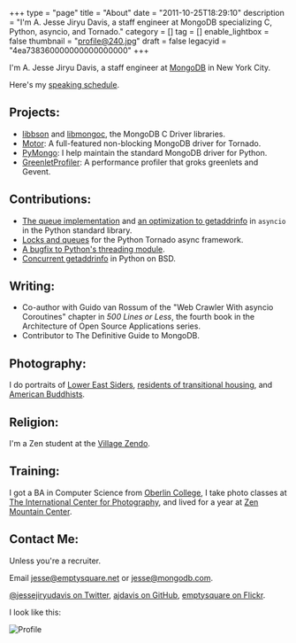 +++
type = "page"
title = "About"
date = "2011-10-25T18:29:10"
description = "I'm A. Jesse Jiryu Davis, a staff engineer at MongoDB specializing C, Python, asyncio, and Tornado."
category = []
tag = []
enable_lightbox = false
thumbnail = "profile@240.jpg"
draft = false
legacyid = "4ea738360000000000000000"
+++

<p>I'm A. Jesse Jiryu Davis, a staff engineer at <a href="http://mongodb.com">MongoDB</a> in New York City.</p>
<p>Here's my <a href="/blog/speaking-schedule/">speaking schedule</a>.</p>
<h2 id="projects">Projects:</h2>
<ul>
<li><a href="https://github.com/mongodb/libbson">libbson</a> and <a href="https://github.com/mongodb/mongo-c-driver">libmongoc</a>, the MongoDB C Driver libraries.</li>
<li><a href="/motor/">Motor</a>: A full-featured non-blocking MongoDB driver for Tornado.</li>
<li><a href="http://pypi.python.org/pypi/pymongo/">PyMongo</a>: I help maintain the standard MongoDB driver for Python.</li>
<li><a href="/blog/greenletprofiler/">GreenletProfiler</a>: A performance profiler that groks greenlets and Gevent.</li>
</ul>
<h2 id="contributions">Contributions:</h2>
<ul>
<li><a href="https://docs.python.org/3/library/asyncio-queue.html">The queue implementation</a> and <a href="https://github.com/python/asyncio/commit/39c135baf73762830148236da622787052efba19">an optimization to getaddrinfo</a> in <code>asyncio</code> in the Python standard library.</li>
<li><a href="http://www.tornadoweb.org/en/stable/releases/v4.2.0.html#new-modules-tornado-locks-and-tornado-queues">Locks and queues</a> for the Python Tornado async framework.</li>
<li><a href="http://bugs.python.org/issue18418">A bugfix to Python's threading module</a>.</li>
<li><a href="http://bugs.python.org/issue25924">Concurrent getaddrinfo</a> in Python on BSD.</li>
</ul>
<h2 id="writing">Writing:</h2>
<ul>
<li>Co-author with Guido van Rossum of the "Web Crawler With asyncio Coroutines" chapter in <em>500 Lines or Less</em>, the fourth book in the Architecture of Open Source Applications series.</li>
<li>Contributor to The Definitive Guide to MongoDB.</li>
</ul>
<h2 id="photography">Photography:</h2>
<p>I do portraits of <a href="/photography/lower-east-side/">Lower East Siders</a>, <a href="/photography/homeless-shelters/">residents of transitional housing</a>, and <a href="/photography/new-york-city-zen/">American
Buddhists</a>.</p>
<h2 id="religion">Religion:</h2>
<p>I'm a Zen student at the <a href="http://villagezendo.org">Village Zendo</a>.</p>
<h2 id="training">Training:</h2>
<p>I got a BA in Computer Science from <a href="http://oberlin.edu">Oberlin College</a>, I take photo classes at <a href="http://icp.org">The International Center for Photography</a>,
and lived for a year at <a href="http://zmc.org">Zen Mountain Center</a>.</p>
<h2 id="contact-me">Contact Me:</h2>
<p>Unless you're a recruiter.</p>
<p>Email <a href="mailto:jesse@emptysquare.net">jesse@emptysquare.net</a> or <a href="mailto:jesse@mongodb.com">jesse@mongodb.com</a>.</p>
<p><a target="_blank" href="http://twitter.com/jessejiryudavis">@jessejiryudavis on Twitter</a>, <a target="_blank" href="http://github.com/ajdavis">ajdavis on GitHub</a>, <a target="_blank" href="http://flickr.com/photos/emptysquare">emptysquare on Flickr</a>.</p>
<p>I look like this:</p>
<p><img style="display:block; margin-left:auto; margin-right:auto;" src="profile.jpg" title="Profile" /></p>
